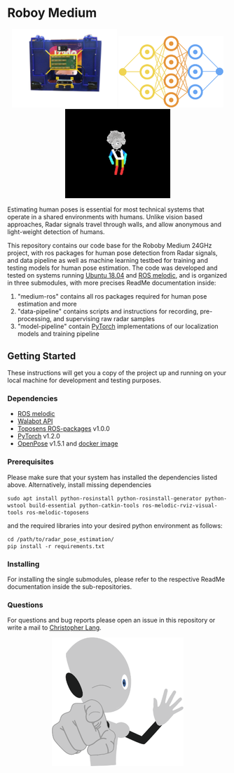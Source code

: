 # Roboy Medium

<p align="center">
    <img src="data-pipeline/imgs/setup.png", width="240">
    <img src="data-pipeline/imgs/logo.png", width="240">
    <img src="data-pipeline/imgs/estimated_human_poses.gif", width="240">
</p>


Estimating human poses is essential for most technical systems that operate in a shared environments with humans. 
Unlike vision based approaches, Radar signals travel through walls, and allow anonymous and light-weight detection of humans.

This repository contains our code base for the Roboby Medium 24GHz project, with ros packages for human pose detection from Radar signals, and data pipeline as well as machine learning testbed for training and testing models for human pose estimation.
The code was developed and tested on systems running [Ubuntu 18.04](http://releases.ubuntu.com/18.04/) and [ROS melodic](http://wiki.ros.org/melodic), and is organized in three submodules, with more precises ReadMe documentation inside:
1. "medium-ros" contains all ros packages required for human pose estimation and more
1. "data-pipeline" contains scripts and instructions for recording, pre-processing, and supervising raw radar samples
1. "model-pipeline" contain [PyTorch](https://pytorch.org/) implementations of our localization models and training pipeline

## Getting Started

These instructions will get you a copy of the project up and running on your local machine for development and testing purposes.

### Dependencies

* [ROS melodic](http://wiki.ros.org/melodic)
* [Walabot API](https://api.walabot.com/_install.html) 
* [Toposens ROS-packages](https://github.com/toposens/ros) v1.0.0
* [PyTorch](https://pytorch.org/) v1.2.0
* [OpenPose](https://github.com/CMU-Perceptual-Computing-Lab/openpose) v1.5.1 and [docker image](https://hub.docker.com/r/cwaffles/openpose)

### Prerequisites

Please make sure that your system has installed the dependencies listed above. 
Alternatively, install missing dependencies
```
sudo apt install python-rosinstall python-rosinstall-generator python-wstool build-essential python-catkin-tools ros-melodic-rviz-visual-tools ros-melodic-toposens
```
and the required libraries into your desired python environment as follows:
```
cd /path/to/radar_pose_estimation/
pip install -r requirements.txt
```

### Installing

For installing the single submodules, please refer to the respective ReadMe documentation inside the sub-repositories.

### Questions

For questions and bug reports please open an issue in this repository or write a mail to [Christopher Lang](christopher.lang@tum.de).

<div align="center">
    <img src="data-pipeline/imgs/roboy.png", width="300">
</div>
